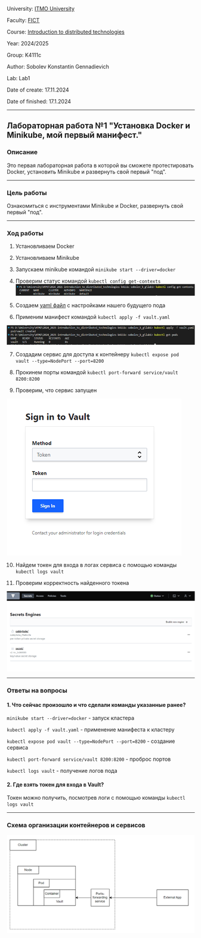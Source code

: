University: [ITMO University](https://itmo.ru/ru/)

Faculty: [FICT](https://fict.itmo.ru)

Course: [Introduction to distributed technologies](https://github.com/itmo-ict-faculty/introduction-to-distributed-technologies)

Year: 2024/2025

Group: K4111c

Author: Sobolev Konstantin Gennadievich

Lab: Lab1

Date of create: 17.11.2024

Date of finished: 17.1.2024

---

## Лабораторная работа №1 "Установка Docker и Minikube, мой первый манифест."

### Описание
Это первая лабораторная работа в которой вы сможете протестировать Docker, установить Minikube и развернуть свой первый "под".

---

### Цель работы
Ознакомиться с инструментами Minikube и Docker, развернуть свой первый "под".

---
### Ход работы

1. Установливаем Docker

2. Установливаем Minikube

3. Запускаем minikube командой `minikube start --driver=docker`

4. Проверим статус командой `kubectl config get-contexts`
![context](images/context.png)

5. Создаем [yaml файл](./vault.yaml) с настройками нашего будущего пода

6. Применим манифест командой `kubectl apply -f vault.yaml`

![pod](images/pod.png)

7. Создадим сервис для доступа к контейнеру
`kubectl expose pod vault --type=NodePort --port=8200`

8. Прокинем порты командой `kubectl port-forward service/vault 8200:8200`

9. Проверим, что сервис запущен

![sign in form](images/sign_in_form.png)

10. Найдем токен для входа в логах сервиса с помощью команды `kubectl logs vault`

11. Проверим корректность найденного токена

![vault](images/vault.png)

---

### Ответы на вопросы

#### 1. Что сейчас произошло и что сделали команды указанные ранее?
`minikube start --driver=docker` - запуск кластера

`kubectl apply -f vault.yaml` - применение манифеста к кластеру

`kubectl expose pod vault --type=NodePort --port=8200` - создание сервиса

`kubectl port-forward service/vault 8200:8200` - проброс портов

`kubectl logs vault` - получение логов пода

#### 2. Где взять токен для входа в Vault?
Токен можно получить, посмотрев логи с помощью команды `kubectl logs vault`

---

### Схема организации контейнеров и сервисов

![diagram](images/diagram.png)
